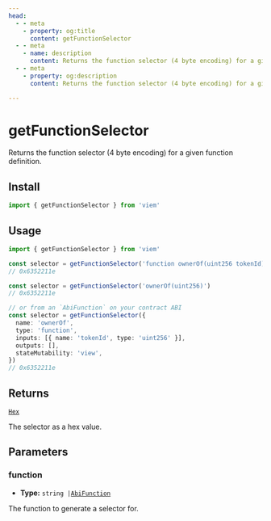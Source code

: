 ```yaml
---
head:
  - - meta
    - property: og:title
      content: getFunctionSelector
  - - meta
    - name: description
      content: Returns the function selector (4 byte encoding) for a given function definition.
  - - meta
    - property: og:description
      content: Returns the function selector (4 byte encoding) for a given function definition.

---
```


# getFunctionSelector

Returns the function selector (4 byte encoding) for a given function definition.

## Install

```ts
import { getFunctionSelector } from 'viem'
```

## Usage

```ts
import { getFunctionSelector } from 'viem'

const selector = getFunctionSelector('function ownerOf(uint256 tokenId)')
// 0x6352211e

const selector = getFunctionSelector('ownerOf(uint256)')
// 0x6352211e

// or from an `AbiFunction` on your contract ABI
const selector = getFunctionSelector({
  name: 'ownerOf',
  type: 'function',
  inputs: [{ name: 'tokenId', type: 'uint256' }],
  outputs: [],
  stateMutability: 'view',
})
// 0x6352211e
```

## Returns

[`Hex`](/docs/glossary/types#hex)

The selector as a hex value.

## Parameters

### function

- **Type:** `string |`[`AbiFunction`](https://abitype.dev/api/types.html#abifunction)

The function to generate a selector for.

